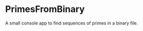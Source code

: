 PrimesFromBinary
================

A small console app to find sequences of primes in a binary file.
